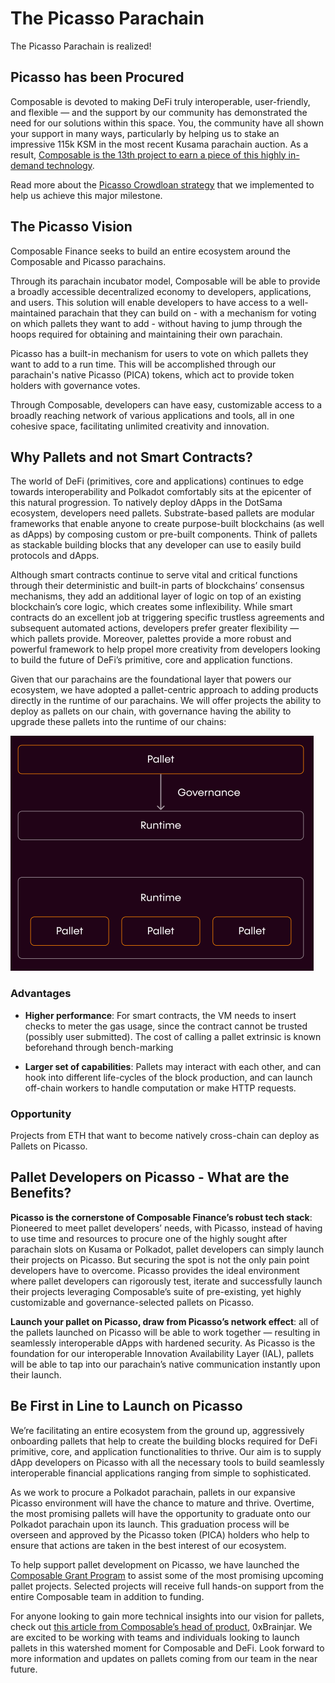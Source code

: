 # The Picasso Parachain

The Picasso Parachain is realized!

## Picasso has been Procured

Composable is devoted to making DeFi truly interoperable, user-friendly, and 
flexible — and the support by our community has demonstrated the need for our 
solutions within this space. You, the community have all shown your support in 
many ways, particularly by helping us to stake an impressive 115k KSM in the 
most recent Kusama parachain auction. As a result, [Composable is the 13th 
project to earn a piece of this highly in-demand technology](https://composablefi.medium.com/celebrating-our-procurement-of-a-kusama-parachain-for-picasso-887eb60d7092).

Read more about the [Picasso Crowdloan strategy](./the-picasso-parachain/the-picasso-crowdloan.md) 
that we implemented to help us achieve this major milestone.

## The Picasso Vision

Composable Finance seeks to build an entire ecosystem around the Composable and 
Picasso parachains.

Through its parachain incubator model, Composable will be able to provide a 
broadly accessible decentralized economy to developers, applications, and users. 
This solution will enable developers to have access to a well-maintained 
parachain that they can build on - with a mechanism for voting on which pallets 
they want to add - without having to jump through the hoops required for 
obtaining and maintaining their own parachain.

Picasso has a built-in mechanism for users to vote on which pallets they want to 
add to a run time. This will be accomplished through our parachain's native 
Picasso (PICA) tokens, which act to provide token holders with governance votes.

Through Composable, developers can have easy, customizable access to a broadly 
reaching network of various applications and tools, all in one cohesive space, 
facilitating unlimited creativity and innovation.

## Why Pallets and not Smart Contracts?

The world of DeFi (primitives, core and applications) continues to edge towards 
interoperability and Polkadot comfortably sits at the epicenter of this natural 
progression. To natively deploy dApps in the DotSama ecosystem, developers need 
pallets. Substrate-based pallets are modular frameworks that enable anyone to 
create purpose-built blockchains (as well as dApps) by composing custom or 
pre-built components. Think of pallets as stackable building blocks that any 
developer can use to easily build protocols and dApps.

Although smart contracts continue to serve vital and critical functions through 
their deterministic and built-in parts of blockchains’ consensus mechanisms, 
they add an additional layer of logic on top of an existing blockchain’s core 
logic, which creates some inflexibility. While smart contracts do an excellent 
job at triggering specific trustless agreements and subsequent automated 
actions, developers prefer greater flexibility — which pallets provide. 
Moreover, palettes provide a more robust and powerful framework to help propel 
more creativity from developers looking to build the future of DeFi’s primitive, 
core and application functions.

Given that our parachains are the foundational layer that powers our ecosystem, 
we have adopted a pallet-centric approach to adding products directly in the 
runtime of our parachains. We will offer projects the ability to deploy as 
pallets on our chain, with governance having the ability to upgrade these 
pallets into the runtime of our chains:

![pallets image](./picasso-pallet-graphic.png)

### Advantages

* **Higher performance**: For smart contracts, the VM needs to insert checks to 
  meter the gas usage, since the contract cannot be trusted (possibly user 
  submitted). The cost of calling a pallet extrinsic is known beforehand through 
  bench-marking

* **Larger set of capabilities**: Pallets may interact with each other, and can 
  hook into different life-cycles of the block production, and can launch 
  off-chain workers to handle computation or make HTTP requests.

### Opportunity

Projects from ETH that want to become natively cross-chain can deploy as Pallets 
on Picasso.

## Pallet Developers on Picasso - What are the Benefits?

**Picasso is the cornerstone of Composable Finance’s robust tech stack**: 
Pioneered to meet pallet developers’ needs, with Picasso, instead of having to 
use time and resources to procure one of the highly sought after parachain slots 
on Kusama or Polkadot, pallet developers can simply launch their projects on 
Picasso. But securing the spot is not the only pain point developers have to 
overcome. Picasso provides the ideal environment where pallet developers can 
rigorously test, iterate and successfully launch their projects leveraging 
Composable’s suite of pre-existing, yet highly customizable and 
governance-selected pallets on Picasso.

**Launch your pallet on Picasso, draw from Picasso’s network effect**: all of 
the pallets launched on Picasso will be able to work together — resulting in 
seamlessly interoperable dApps with hardened security. As Picasso is the 
foundation for our interoperable Innovation Availability Layer (IAL), pallets 
will be able to tap into our parachain’s native communication instantly upon 
their launch.

## Be First in Line to Launch on Picasso

We’re facilitating an entire ecosystem from the ground up, aggressively 
onboarding pallets that help to create the building blocks required for DeFi 
primitive, core, and application functionalities to thrive. Our aim is to supply 
dApp developers on Picasso with all the necessary tools to build seamlessly 
interoperable financial applications ranging from simple to sophisticated.

As we work to procure a Polkadot parachain, pallets in our expansive Picasso 
environment will have the chance to mature and thrive. Overtime, the most 
promising pallets will have the opportunity to graduate onto our Polkadot 
parachain upon its launch. This graduation process will be overseen and approved 
by the Picasso token (PICA) holders who help to ensure that actions are taken in 
the best interest of our ecosystem.

To help support pallet development on Picasso, we have launched the [Composable 
Grant Program](https://grants.composable.finance/) to assist some of the most 
promising upcoming pallet projects. Selected projects will receive full hands-on 
support from the entire Composable team in addition to funding.

For anyone looking to gain more technical insights into our vision for pallets, 
check out [this article from Composable’s head of product](https://0xbrainjar.medium.com/calling-all-pallet-developers-8e5ff77871f9), 
0xBrainjar. We are excited to be working with teams and individuals looking to 
launch pallets in this watershed moment for Composable and DeFi. Look forward to 
more information and updates on pallets coming from our team in the near future.

